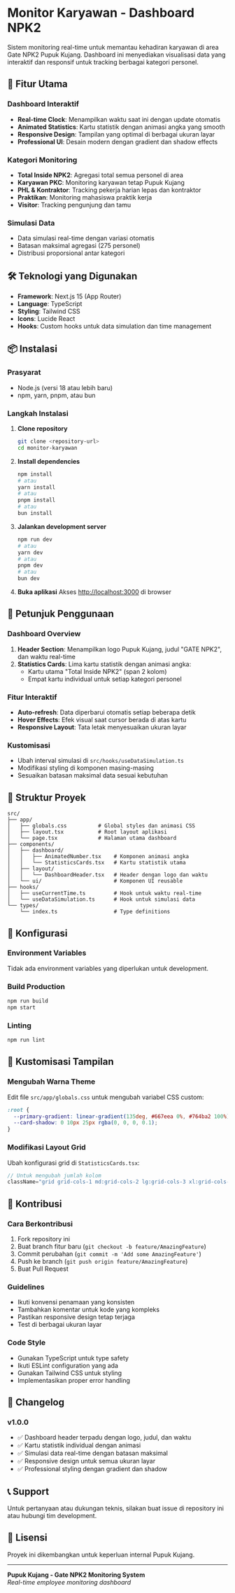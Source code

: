 # Monitor Karyawan - Dashboard NPK2

Sistem monitoring real-time untuk memantau kehadiran karyawan di area Gate NPK2 Pupuk Kujang. Dashboard ini menyediakan visualisasi data yang interaktif dan responsif untuk tracking berbagai kategori personel.

## 🚀 Fitur Utama

### Dashboard Interaktif
- **Real-time Clock**: Menampilkan waktu saat ini dengan update otomatis
- **Animated Statistics**: Kartu statistik dengan animasi angka yang smooth
- **Responsive Design**: Tampilan yang optimal di berbagai ukuran layar
- **Professional UI**: Desain modern dengan gradient dan shadow effects

### Kategori Monitoring
- **Total Inside NPK2**: Agregasi total semua personel di area
- **Karyawan PKC**: Monitoring karyawan tetap Pupuk Kujang
- **PHL & Kontraktor**: Tracking pekerja harian lepas dan kontraktor
- **Praktikan**: Monitoring mahasiswa praktik kerja
- **Visitor**: Tracking pengunjung dan tamu

### Simulasi Data
- Data simulasi real-time dengan variasi otomatis
- Batasan maksimal agregasi (275 personel)
- Distribusi proporsional antar kategori

## 🛠️ Teknologi yang Digunakan

- **Framework**: Next.js 15 (App Router)
- **Language**: TypeScript
- **Styling**: Tailwind CSS
- **Icons**: Lucide React
- **Hooks**: Custom hooks untuk data simulation dan time management

## 📦 Instalasi

### Prasyarat
- Node.js (versi 18 atau lebih baru)
- npm, yarn, pnpm, atau bun

### Langkah Instalasi

1. **Clone repository**
   ```bash
   git clone <repository-url>
   cd monitor-karyawan
   ```

2. **Install dependencies**
   ```bash
   npm install
   # atau
   yarn install
   # atau
   pnpm install
   # atau
   bun install
   ```

3. **Jalankan development server**
   ```bash
   npm run dev
   # atau
   yarn dev
   # atau
   pnpm dev
   # atau
   bun dev
   ```

4. **Buka aplikasi**
   Akses [http://localhost:3000](http://localhost:3000) di browser

## 🎯 Petunjuk Penggunaan

### Dashboard Overview
1. **Header Section**: Menampilkan logo Pupuk Kujang, judul "GATE NPK2", dan waktu real-time
2. **Statistics Cards**: Lima kartu statistik dengan animasi angka:
   - Kartu utama "Total Inside NPK2" (span 2 kolom)
   - Empat kartu individual untuk setiap kategori personel

### Fitur Interaktif
- **Auto-refresh**: Data diperbarui otomatis setiap beberapa detik
- **Hover Effects**: Efek visual saat cursor berada di atas kartu
- **Responsive Layout**: Tata letak menyesuaikan ukuran layar

### Kustomisasi
- Ubah interval simulasi di `src/hooks/useDataSimulation.ts`
- Modifikasi styling di komponen masing-masing
- Sesuaikan batasan maksimal data sesuai kebutuhan

## 📁 Struktur Proyek

```
src/
├── app/
│   ├── globals.css          # Global styles dan animasi CSS
│   ├── layout.tsx           # Root layout aplikasi
│   └── page.tsx             # Halaman utama dashboard
├── components/
│   ├── dashboard/
│   │   ├── AnimatedNumber.tsx    # Komponen animasi angka
│   │   └── StatisticsCards.tsx   # Kartu statistik utama
│   ├── layout/
│   │   └── DashboardHeader.tsx   # Header dengan logo dan waktu
│   └── ui/                       # Komponen UI reusable
├── hooks/
│   ├── useCurrentTime.ts         # Hook untuk waktu real-time
│   └── useDataSimulation.ts      # Hook untuk simulasi data
└── types/
    └── index.ts                  # Type definitions
```

## 🔧 Konfigurasi

### Environment Variables
Tidak ada environment variables yang diperlukan untuk development.

### Build Production
```bash
npm run build
npm start
```

### Linting
```bash
npm run lint
```

## 🎨 Kustomisasi Tampilan

### Mengubah Warna Theme
Edit file `src/app/globals.css` untuk mengubah variabel CSS custom:
```css
:root {
  --primary-gradient: linear-gradient(135deg, #667eea 0%, #764ba2 100%);
  --card-shadow: 0 10px 25px rgba(0, 0, 0, 0.1);
}
```

### Modifikasi Layout Grid
Ubah konfigurasi grid di `StatisticsCards.tsx`:
```typescript
// Untuk mengubah jumlah kolom
className="grid grid-cols-1 md:grid-cols-2 lg:grid-cols-3 xl:grid-cols-5"
```

## 🤝 Kontribusi

### Cara Berkontribusi
1. Fork repository ini
2. Buat branch fitur baru (`git checkout -b feature/AmazingFeature`)
3. Commit perubahan (`git commit -m 'Add some AmazingFeature'`)
4. Push ke branch (`git push origin feature/AmazingFeature`)
5. Buat Pull Request

### Guidelines
- Ikuti konvensi penamaan yang konsisten
- Tambahkan komentar untuk kode yang kompleks
- Pastikan responsive design tetap terjaga
- Test di berbagai ukuran layar

### Code Style
- Gunakan TypeScript untuk type safety
- Ikuti ESLint configuration yang ada
- Gunakan Tailwind CSS untuk styling
- Implementasikan proper error handling

## 📝 Changelog

### v1.0.0
- ✅ Dashboard header terpadu dengan logo, judul, dan waktu
- ✅ Kartu statistik individual dengan animasi
- ✅ Simulasi data real-time dengan batasan maksimal
- ✅ Responsive design untuk semua ukuran layar
- ✅ Professional styling dengan gradient dan shadow

## 📞 Support

Untuk pertanyaan atau dukungan teknis, silakan buat issue di repository ini atau hubungi tim development.

## 📄 Lisensi

Proyek ini dikembangkan untuk keperluan internal Pupuk Kujang.

---

**Pupuk Kujang - Gate NPK2 Monitoring System**  
*Real-time employee monitoring dashboard*
